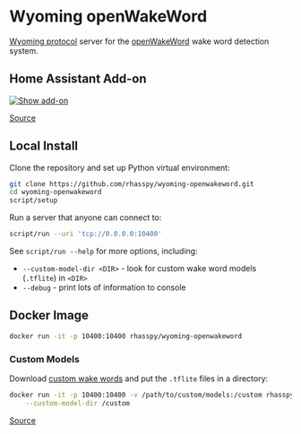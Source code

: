 # Wyoming openWakeWord

[Wyoming protocol](https://github.com/rhasspy/wyoming) server for the [openWakeWord](https://github.com/dscripka/openWakeWord) wake word detection system.


## Home Assistant Add-on

[![Show add-on](https://my.home-assistant.io/badges/supervisor_addon.svg)](https://my.home-assistant.io/redirect/supervisor_addon/?addon=core_openwakeword)

[Source](https://github.com/home-assistant/addons/tree/master/openwakeword)


## Local Install

Clone the repository and set up Python virtual environment:

``` sh
git clone https://github.com/rhasspy/wyoming-openwakeword.git
cd wyoming-openwakeword
script/setup
```

Run a server that anyone can connect to:

``` sh
script/run --uri 'tcp://0.0.0.0:10400'
```

See `script/run --help` for more options, including:

* `--custom-model-dir <DIR>` - look for custom wake word models (`.tflite`) in `<DIR>`
* `--debug` - print lots of information to console


## Docker Image

``` sh
docker run -it -p 10400:10400 rhasspy/wyoming-openwakeword
```

### Custom Models

Download [custom wake words](https://github.com/fwartner/home-assistant-wakewords-collection) and put the `.tflite` files in a directory:

```sh
docker run -it -p 10400:10400 -v /path/to/custom/models:/custom rhasspy/wyoming-openwakeword \
    --custom-model-dir /custom
```

[Source](https://github.com/rhasspy/wyoming-addons/tree/master/openwakeword)
